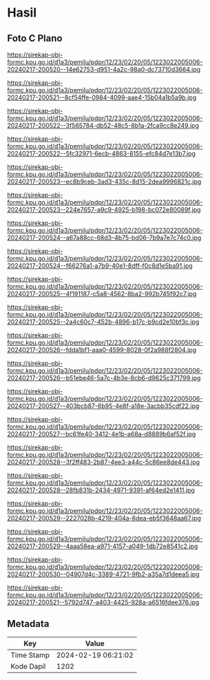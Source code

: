 # Hasil

## Foto C Plano

https://sirekap-obj-formc.kpu.go.id/d1a3/pemilu/pdpr/12/23/02/20/05/1223022005006-20240217-200520--14e62753-d951-4a2c-98a0-dc73710d3664.jpg

https://sirekap-obj-formc.kpu.go.id/d1a3/pemilu/pdpr/12/23/02/20/05/1223022005006-20240217-200521--8cf54ffe-0984-4099-aae4-15b04a1b5a9b.jpg

https://sirekap-obj-formc.kpu.go.id/d1a3/pemilu/pdpr/12/23/02/20/05/1223022005006-20240217-200522--3f565784-db52-48c5-8b1a-2fca9cc8e249.jpg

https://sirekap-obj-formc.kpu.go.id/d1a3/pemilu/pdpr/12/23/02/20/05/1223022005006-20240217-200522--5fc32971-6ecb-4863-8155-efc84d7e13b7.jpg

https://sirekap-obj-formc.kpu.go.id/d1a3/pemilu/pdpr/12/23/02/20/05/1223022005006-20240217-200523--ec8b9ceb-3ad3-435c-8d15-2dea9996821c.jpg

https://sirekap-obj-formc.kpu.go.id/d1a3/pemilu/pdpr/12/23/02/20/05/1223022005006-20240217-200523--224e7657-a9c9-4925-b198-bc072e80089f.jpg

https://sirekap-obj-formc.kpu.go.id/d1a3/pemilu/pdpr/12/23/02/20/05/1223022005006-20240217-200524--a67a88cc-68d3-4b75-bd06-7b9a7e7c74c0.jpg

https://sirekap-obj-formc.kpu.go.id/d1a3/pemilu/pdpr/12/23/02/20/05/1223022005006-20240217-200524--f66276a1-a7b9-40e1-8dff-f0c8d1e5ba91.jpg

https://sirekap-obj-formc.kpu.go.id/d1a3/pemilu/pdpr/12/23/02/20/05/1223022005006-20240217-200525--4f191187-c5a8-4562-8ba2-992b745f92c7.jpg

https://sirekap-obj-formc.kpu.go.id/d1a3/pemilu/pdpr/12/23/02/20/05/1223022005006-20240217-200525--2a4c60c7-452b-4896-b17c-b9cd2e10bf3c.jpg

https://sirekap-obj-formc.kpu.go.id/d1a3/pemilu/pdpr/12/23/02/20/05/1223022005006-20240217-200526--fdda1bf1-aaa0-4599-8028-0f2a988f2804.jpg

https://sirekap-obj-formc.kpu.go.id/d1a3/pemilu/pdpr/12/23/02/20/05/1223022005006-20240217-200526--b51ebe46-5a7c-4b3e-8cb6-d9625c371799.jpg

https://sirekap-obj-formc.kpu.go.id/d1a3/pemilu/pdpr/12/23/02/20/05/1223022005006-20240217-200527--403bcb87-6b95-4e8f-a18e-3acbb35cdf22.jpg

https://sirekap-obj-formc.kpu.go.id/d1a3/pemilu/pdpr/12/23/02/20/05/1223022005006-20240217-200527--bc61fe40-3412-4e1b-a68a-d8889b6af52f.jpg

https://sirekap-obj-formc.kpu.go.id/d1a3/pemilu/pdpr/12/23/02/20/05/1223022005006-20240217-200528--3f2ff483-2b87-4ee3-a44c-5c86ee8de443.jpg

https://sirekap-obj-formc.kpu.go.id/d1a3/pemilu/pdpr/12/23/02/20/05/1223022005006-20240217-200528--28fb831b-2434-4971-9391-af64ed2e1411.jpg

https://sirekap-obj-formc.kpu.go.id/d1a3/pemilu/pdpr/12/23/02/20/05/1223022005006-20240217-200529--2227028b-4219-404a-8dea-eb5f3648aa67.jpg

https://sirekap-obj-formc.kpu.go.id/d1a3/pemilu/pdpr/12/23/02/20/05/1223022005006-20240217-200529--4aaa58ea-a971-4157-a049-1db72e8541c2.jpg

https://sirekap-obj-formc.kpu.go.id/d1a3/pemilu/pdpr/12/23/02/20/05/1223022005006-20240217-200530--04907d4c-3389-4721-9fb2-a35a7d1deea5.jpg

https://sirekap-obj-formc.kpu.go.id/d1a3/pemilu/pdpr/12/23/02/20/05/1223022005006-20240217-200521--5792d747-a403-4425-928a-a6516fdee376.jpg


## Metadata

| Key        | Value               |
| ---------- | ------------------- |
| Time Stamp | 2024-02-19 06:21:02 |
| Kode Dapil | 1202                |



